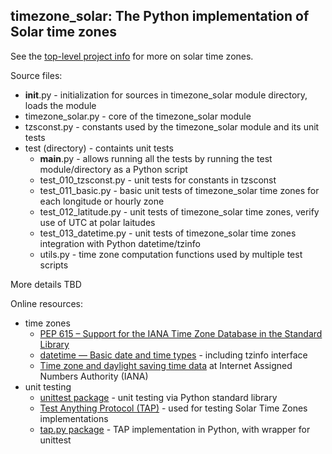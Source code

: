 timezone_solar: The Python implementation of Solar time zones
-------------------------------------------------------------
See the [top-level project info](https://github.com/ikluft/LongitudeTZ) for more on solar time zones.

Source files:
* __init__.py - initialization for sources in timezone_solar module directory, loads the module
* timezone_solar.py - core of the timezone_solar module
* tzsconst.py - constants used by the timezone_solar module and its unit tests
* test (directory) - containts unit tests
  * __main__.py - allows running all the tests by running the test module/directory as a Python script
  * test_010_tzsconst.py - unit tests for constants in tzsconst
  * test_011_basic.py - basic unit tests of timezone_solar time zones for each longitude or hourly zone
  * test_012_latitude.py - unit tests of timezone_solar time zones, verify use of UTC at polar laitudes
  * test_013_datetime.py - unit tests of timezone_solar time zones integration with Python datetime/tzinfo
  * utils.py - time zone computation functions used by multiple test scripts

More details TBD

Online resources:
* time zones
  * [PEP 615 – Support for the IANA Time Zone Database in the Standard Library](https://peps.python.org/pep-0615/)
  * [datetime — Basic date and time types](https://docs.python.org/3/library/datetime.html) - including tzinfo interface
  * [Time zone and daylight saving time data](https://data.iana.org/time-zones/tz-link.html) at Internet Assigned Numbers Authority (IANA)
* unit testing
  * [unittest package](https://docs.python.org/3/library/unittest.html) - unit testing via Python standard library
  * [Test Anything Protocol (TAP)](https://testanything.org/) - used for testing Solar Time Zones implementations
  * [tap.py package](https://tappy.readthedocs.io/en/latest/) - TAP implementation in Python, with wrapper for unittest
